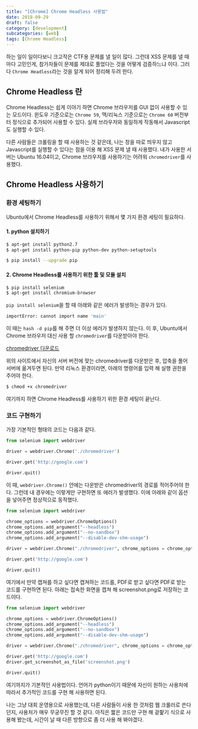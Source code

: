 ```yaml
---
title: "[Chrome] Chrome Headless 사용법"
date: 2018-09-29
draft: false
category: [development]
subcategories: [web]
tags: [Chrome Headless]
---
```


하는 일이 일이다보니 크고작은 CTF용 문제를 낼 일이 많다.
그런데 XSS 문제를 낼 때마다 고민인게, 참가자들이 문제를 제대로 풀었다는 것을 어떻게 검증하느냐 이다.
그러다 `Chrome Headless`라는 것을 알게 되어 정리해 두려 한다. 

<!--more-->
## Chrome Headless 란

Chrome Headless는 쉽게 이야기 하면 Chrome 브라우저를 GUI 없이 사용할 수 있는 모드이다.
윈도우 기준으로는 `Chrome 59`, 맥/리눅스 기준으로는 `Chrome 60` 버전부터 정식으로 추가되어 사용할 수 있다.
실제 브라우저와 동일하게 작동해서 Javascript도 실행할 수 있다.

다른 사람들은 크롤링을 할 때 사용하는 것 같은데, 나는 창을 따로 띄우지 않고 Javascript를 실행할 수 있다는 점을 이용 해 XSS 문제 낼 때 사용했다.
내가 사용한 서버는 Ubuntu 16.04이고, Chrome 브라우저를 사용하기는 어려워 `chromedriver`를 사용했다.  

## Chrome Headless 사용하기  

### 환경 세팅하기  

Ubuntu에서 Chrome Headless를 사용하기 위해서 몇 가지 환경 세팅이 필요하다.  

#### 1. python 설치하기
```sh
$ apt-get install python2.7
$ apt-get install python-pip python-dev python-setuptools
```

```sh
$ pip install --upgrade pip
```

#### 2. Chrome Headless를 사용하기 위한 툴 및 모듈 설치  

```sh
$ pip install selenium
$ apt-get install chromium-browser
```

`pip install selenium`을 할 때 아래와 같은 에러가 발생하는 경우가 있다.  

```sh
importError: cannot import name 'main'
```

이 때는 `hash -d pip`를 해 주면 더 이상 에러가 발생하지 않는다.
이 후, Ubuntu에서 Chrome 브라우저 대신 사용 할 `chromedriver`를 다운받아야 한다.  

[chromedriver 다운로드](http://chromedriver.chromium.org/downloads)

위의 사이트에서 자신의 서버 버전에 맞는 chromedriver를 다운받은 후, 압축을 풀어 서버에 옮겨두면 된다.
만약 리눅스 환경이라면, 아래의 명령어를 입력 해 실행 권한을 주어야 한다.  

```sh
$ chmod +x chromedriver
```

여기까지 하면 Chrome Headless를 사용하기 위한 환경 세팅이 끝난다.  

### 코드 구현하기  

가장 기본적인 형태의 코드는 다음과 같다.  

```python
from selenium import webdriver

driver = webdriver.Chrome('./chromedriver')

driver.get('http://google.com')

driver.quit()
```

이 때, `webdriver.Chrome()` 안에는 다운받은 chromedriver의 경로를 적어주어야 한다.
그런데 내 경우에는 이렇게만 구현하면 또 에러가 발생했다.
이에 아래와 같이 옵션을 넣어주면 정상적으로 동작했다.  

```python
from selenium import webdriver

chrome_options = webdriver.ChromeOptions()
chrome_options.add_argument("--headless")
chrome_options.add_argument("--no-sandbox")
chrome_options.add_argument("--disable-dev-shm-usage")

driver = webdriver.Chrome("./chromedriver", chrome_options = chrome_options)

driver.get('http://google.com')

driver.quit()
```

여기에서 만약 캡쳐를 하고 싶다면 캡쳐하는 코드를, PDF로 받고 싶다면 PDF로 받는 코드를 구현하면 된다.
아래는 접속한 화면을 캡쳐 해 screenshot.png로 저장하는 코드이다.  

```python
from selenium import webdriver

chrome_options = webdriver.ChromeOptions()
chrome_options.add_argument("--headless")
chrome_options.add_argument("--no-sandbox")
chrome_options.add_argument("--disable-dev-shm-usage")

driver = webdriver.Chrome("./chromedriver", chrome_options = chrome_options)

driver.get('http://google.com')
driver.get_screenshot_as_file('screenshot.png')

driver.quit()
```

여기까지가 기본적인 사용법이다.
언어가 python이기 때문에 자신이 원하는 사용처에 따라서 추가적인 코드를 구현 해 사용하면 된다.

나는 그냥 대회 운영용으로 사용했는데, 다른 사람들이 사용 한 것처럼 웹 크롤러로 쓴다던지, 사용처가 매우 무궁무진 할 것 같다.
아직은 짧은 코드만 구현 해 겉핥기 식으로 사용해 봤는데, 시간이 날 때 다른 방향으로 좀 더 사용 해 봐야겠다.  